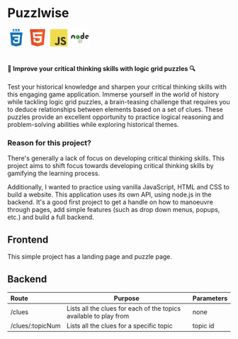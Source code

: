 # Puzzlwise

<div>
  <img src="https://github.com/devicons/devicon/blob/master/icons/css3/css3-plain-wordmark.svg"  title="CSS3" alt="CSS" width="40" height="40"/>&nbsp;
  <img src="https://github.com/devicons/devicon/blob/master/icons/html5/html5-original.svg" title="HTML5" alt="HTML" width="40" height="40"/>&nbsp;
  <img src="https://github.com/devicons/devicon/blob/master/icons/javascript/javascript-original.svg" title="JavaScript" alt="JavaScript" width="40" height="40"/>&nbsp;
  <img src="https://github.com/devicons/devicon/blob/master/icons/nodejs/nodejs-original-wordmark.svg" title="NodeJS" alt="NodeJS" width="40" height="40"/>&nbsp;
</div>

<br>

#### :mag_right: Improve your critical thinking skills with logic grid puzzles :mag:

Test your historical knowledge and sharpen your critical thinking skills with this engaging game application. Immerse yourself in the world of history while tackling logic grid puzzles, a brain-teasing challenge that requires you to deduce relationships between elements based on a set of clues. These puzzles provide an excellent opportunity to practice logical reasoning and problem-solving abilities while exploring historical themes.

### Reason for this project?
There's generally a lack of focus on developing critical thinking skills. This project aims to shift focus towards developing critical thinking skills by gamifying the learning process.

Additionally, I wanted to practice using vanilla JavaScript, HTML and CSS to build a website. This application uses its own API, using node.js in the backend. It's a good first project to get a handle on how to manoeuvre through pages, add simple features (such as drop down menus, popups, etc.) and build a full backend.

## Frontend
This simple project has a landing page and puzzle page.

## Backend
| Route | Purpose | Parameters |
|:------|---------|------------|
|/clues|Lists all the clues for each of the topics available to play from|none|
|/clues/:topicNum|Lists all the clues for a specific topic|topic id|
